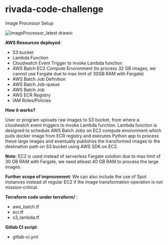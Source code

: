 # rivada-code-challenge
Image Processor Setup

![ImageProcessor_latest drawio](https://github.com/kunalsnehi0710/rivada-code-challenge/assets/167197970/e0b92b1c-0c7c-475a-8526-7812261903b6)


**AWS Resources deployed**:
 - S3 bucket
 - Lambda Function
 - Cloudwatch Event Trigger to invoke Lambda function
 - AWS Batch EC2 Compute Environment (to process 32 GB images, we cannot use Fargate due to max limit of 30GB RAM with Fargate)
 - AWS Batch Job Definition
 - AWS Batch Job-queue
 - AWS Batch Job
 - AWS ECR Registry
 - IAM Roles/Policies


**How it works?**

User or program uploads raw images to S3 bucket, from where a cloudwatch event triggers to invoke Lambda function. Lambda function is designed to schedule AWS Batch Jobs on EC2 compute environment which pulls docker image from ECR registry and executes Python app to process these large images and eventually publishes the transformed images to the destination path on S3 bucket using AWS SDK on EC2.

**Note**: EC2 is used instead of serverless Fargate solution due to max limit of 30 GB RAM with Fargate, we need atleast 40 GB RAM to process the large images.

**Further scope of improvement**: We can also include the use of Spot instances instead of regular EC2 if the image transformation operation is not mission-critical.


**Terraform code under terraform/** :

- aws_batch.tf
- ecr.tf
- s3_lambda.tf


**Gitlab CI script**:

- gitlab-ci.yml
